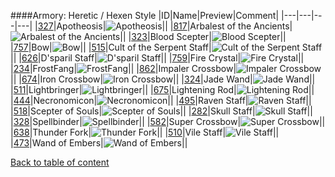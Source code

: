 ####Armory: Heretic / Hexen Style
|ID|Name|Preview|Comment|
|---|---|---|---|
|[327](https://github.com/alexey-lysiuk/Realm667-AAA-Cache/raw/master/0327.zip)|Apotheosis|![Apotheosis](http://www.realm667.com//images/content/repository/armory/Apotheosis.png)||
|[817](https://github.com/alexey-lysiuk/Realm667-AAA-Cache/raw/master/0817.zip)|Arbalest of the Ancients|![Arbalest of the Ancients](http://www.realm667.com//images/content/repository/armory/Arbaleste.png)||
|[323](https://github.com/alexey-lysiuk/Realm667-AAA-Cache/raw/master/0323.zip)|Blood Scepter|![Blood Scepter](http://www.realm667.com//images/content/repository/armory/BloodScepter.png)||
|[757](https://github.com/alexey-lysiuk/Realm667-AAA-Cache/raw/master/0757.zip)|Bow|![Bow](http://www.realm667.com//images/content/repository/armory/Bow.png)||
|[515](https://github.com/alexey-lysiuk/Realm667-AAA-Cache/raw/master/0515.zip)|Cult of the Serpent Staff|![Cult of the Serpent Staff](http://www.realm667.com//images/content/repository/armory/CultStaff.png)||
|[626](https://github.com/alexey-lysiuk/Realm667-AAA-Cache/raw/master/0626.zip)|D'sparil Staff|![D'sparil Staff](http://www.realm667.com//images/content/repository/armory/DsparilStaff.png)||
|[759](https://github.com/alexey-lysiuk/Realm667-AAA-Cache/raw/master/0759.zip)|Fire Crystal|![Fire Crystal](http://www.realm667.com//images/content/repository/armory/FireCrystal.png)||
|[234](https://github.com/alexey-lysiuk/Realm667-AAA-Cache/raw/master/0234.zip)|FrostFang|![FrostFang](http://www.realm667.com//images/content/repository/armory/frostfang.png)||
|[862](https://github.com/alexey-lysiuk/Realm667-AAA-Cache/raw/master/0862.zip)|Impaler Crossbow|![Impaler Crossbow](http://www.realm667.com//images/content/repository/armory/ImpalerXBow.png)||
|[674](https://github.com/alexey-lysiuk/Realm667-AAA-Cache/raw/master/0674.zip)|Iron Crossbow|![Iron Crossbow](http://www.realm667.com//images/content/repository/armory/IronXbow.png)||
|[324](https://github.com/alexey-lysiuk/Realm667-AAA-Cache/raw/master/0324.zip)|Jade Wand|![Jade Wand](http://www.realm667.com//images/content/repository/armory/JadeWand.png)||
|[511](https://github.com/alexey-lysiuk/Realm667-AAA-Cache/raw/master/0511.zip)|Lightbringer|![Lightbringer](http://www.realm667.com//images/content/repository/armory/Lightbringer.png)||
|[675](https://github.com/alexey-lysiuk/Realm667-AAA-Cache/raw/master/0675.zip)|Lightening Rod|![Lightening Rod](http://www.realm667.com//images/content/repository/armory/LighteningRod.png)||
|[444](https://github.com/alexey-lysiuk/Realm667-AAA-Cache/raw/master/0444.zip)|Necronomicon|![Necronomicon](http://www.realm667.com//images/content/repository/armory/Necronomicon.png)||
|[495](https://github.com/alexey-lysiuk/Realm667-AAA-Cache/raw/master/0495.zip)|Raven Staff|![Raven Staff](http://www.realm667.com//images/content/repository/armory/RavenStaff.png)||
|[518](https://github.com/alexey-lysiuk/Realm667-AAA-Cache/raw/master/0518.zip)|Scepter of Souls|![Scepter of Souls](http://www.realm667.com//images/content/repository/armory/ScepterOfSouls.png)||
|[282](https://github.com/alexey-lysiuk/Realm667-AAA-Cache/raw/master/0282.zip)|Skull Staff|![Skull Staff](http://www.realm667.com//images/content/repository/armory/SkullStaff.png)||
|[328](https://github.com/alexey-lysiuk/Realm667-AAA-Cache/raw/master/0328.zip)|Spellbinder|![Spellbinder](http://www.realm667.com//images/content/repository/armory/Spellbinder.png)||
|[582](https://github.com/alexey-lysiuk/Realm667-AAA-Cache/raw/master/0582.zip)|Super Crossbow|![Super Crossbow](http://www.realm667.com//images/content/repository/armory/SuperCrossbow.png)||
|[638](https://github.com/alexey-lysiuk/Realm667-AAA-Cache/raw/master/0638.zip)|Thunder Fork|![Thunder Fork](http://www.realm667.com//images/content/repository/armory/ThunderFork.png)||
|[510](https://github.com/alexey-lysiuk/Realm667-AAA-Cache/raw/master/0510.zip)|Vile Staff|![Vile Staff](http://www.realm667.com//images/content/repository/armory/VileStaff.png)||
|[473](https://github.com/alexey-lysiuk/Realm667-AAA-Cache/raw/master/0473.zip)|Wand of Embers|![Wand of Embers](http://www.realm667.com//images/content/repository/armory/WandOfEmbers.png)||

[Back to table of content](../readme.md)
